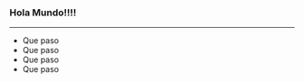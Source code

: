 ### Hola Mundo!!!!

<hr/>
<ul>
  <li>Que paso</li>
  <li>Que paso</li>
  <li>Que paso</li>
  <li>Que paso</li>
</ul>